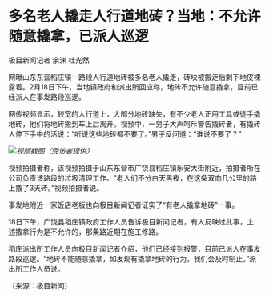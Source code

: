 # 多名老人撬走人行道地砖？当地：不允许随意撬拿，已派人巡逻

极目新闻记者 余渊 杜光然

网曝山东东营稻庄镇一路段人行道地砖被多名老人撬走，砖块被搬走后剩下地皮裸露着。2月18日下午，当地镇政府和派出所回应称，地砖不允许随意撬拿，目前已经派人在事发路段巡逻。

网传视频显示，较宽的人行道上，大部分地砖缺失，有不少老人正用工具或徒手撬地砖，他们将地砖搬到车上后离开。视频中，一男子大声呵斥警告撬砖者，有撬砖人停下手中的活说：“听说这些地砖都不要了。”男子反问道：“谁说不要了？”

![](https://inews.gtimg.com/newsapp_bt/0/15674104025/1000)_视频截图（受访者提供）_

视频拍摄者称，该视频拍摄于山东东营市广饶县稻庄镇乐安大街附近，拍摄者所在公司负责该路段的垃圾清理工作。“老人们不分白天黑夜，在这条双向几公里的路上撬了3天砖。”视频拍摄者说。

事发地附近一家饭店老板也向极目新闻记者证实了“有老人撬拿地砖”一事。

18日下午，广饶县稻庄镇政府工作人员告诉极目新闻记者，有人反映过此事，上述撬拿行为是不允许的，那条路近期在施工修路。

稻庄派出所工作人员向极目新闻记者介绍，他们已经接到报警，目前已派人在事发路段巡逻。“地砖不能随意撬拿，如发现有撬拿地砖的行为，我们会及时制止。”派出所工作人员说。

（来源：极目新闻）

